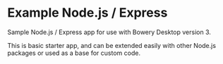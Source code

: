 # Example Node.js / Express

Sample Node.js / Express app for use with Bowery Desktop version 3.

This is basic starter app, and can be extended easily with other Node.js packages or used as a base for custom code.